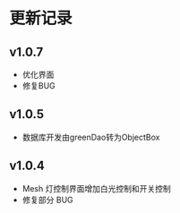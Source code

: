 # 更新记录

## v1.0.7
- 优化界面
- 修复BUG

## v1.0.5
- 数据库开发由greenDao转为ObjectBox

## v1.0.4
- Mesh 灯控制界面增加白光控制和开关控制
- 修复部分 BUG